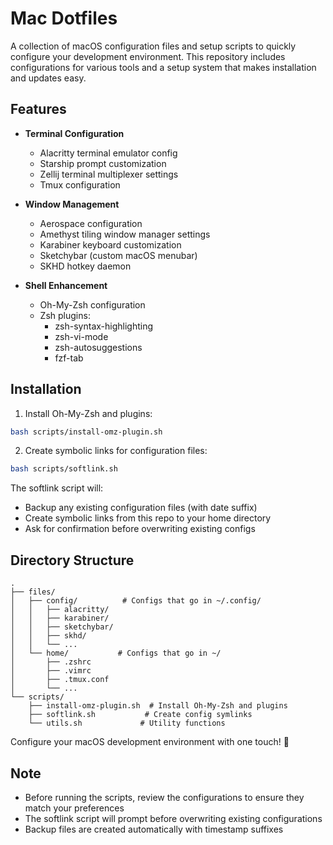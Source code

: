 # Mac Dotfiles

A collection of macOS configuration files and setup scripts to quickly configure your development environment. This repository includes configurations for various tools and a setup system that makes installation and updates easy.

## Features

- **Terminal Configuration**
  - Alacritty terminal emulator config
  - Starship prompt customization
  - Zellij terminal multiplexer settings
  - Tmux configuration

- **Window Management**
  - Aerospace configuration
  - Amethyst tiling window manager settings
  - Karabiner keyboard customization
  - Sketchybar (custom macOS menubar)
  - SKHD hotkey daemon

- **Shell Enhancement**
  - Oh-My-Zsh configuration
  - Zsh plugins:
    - zsh-syntax-highlighting
    - zsh-vi-mode
    - zsh-autosuggestions
    - fzf-tab

## Installation

1. Install Oh-My-Zsh and plugins:
```sh
bash scripts/install-omz-plugin.sh
```

2. Create symbolic links for configuration files:
```sh
bash scripts/softlink.sh
```

The softlink script will:
- Backup any existing configuration files (with date suffix)
- Create symbolic links from this repo to your home directory
- Ask for confirmation before overwriting existing configs

## Directory Structure

```
.
├── files/
│   ├── config/          # Configs that go in ~/.config/
│   │   ├── alacritty/
│   │   ├── karabiner/
│   │   ├── sketchybar/
│   │   ├── skhd/
│   │   └── ...
│   └── home/           # Configs that go in ~/
│       ├── .zshrc
│       ├── .vimrc
│       ├── .tmux.conf
│       └── ...
└── scripts/
    ├── install-omz-plugin.sh  # Install Oh-My-Zsh and plugins
    ├── softlink.sh           # Create config symlinks
    └── utils.sh             # Utility functions
```

Configure your macOS development environment with one touch! 🎉

## Note

- Before running the scripts, review the configurations to ensure they match your preferences
- The softlink script will prompt before overwriting existing configurations
- Backup files are created automatically with timestamp suffixes
